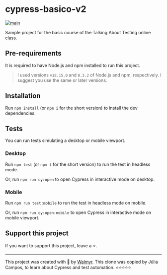 # cypress-basico-v2

[![main](https://github.com/wlsf82/cy-data-test/actions/workflows/ci.yml/badge.svg)](https://github.com/wlsf82/cy-data-test/actions)

Sample project for the basic course of the Talking About Testing online class.

## Pre-requirements

It is required to have Node.js and npm installed to run this project.

> I used versions `v18.15.0` and `8.3.2` of Node.js and npm, respectively. I suggest you use the same or later versions.

## Installation

Run `npm install` (or `npm i` for the short version) to install the dev dependencies.

## Tests

You can run tests simulating a desktop or mobile viewport.

### Desktop

Run `npm test` (or `npm t` for the short version) to run the test in headless mode.

Or, run `npm run cy:open` to open Cypress in interactive mode on desktop.

### Mobile 

Run `npm run test:mobile` to run the test in headless mode on mobile.

Or, run `npm run cy:open:mobile` to open Cypress in interactive mode on mobile viewport.

## Support this project

If you want to support this project, leave a ⭐.

___

This project was created with 💚 by [Walmyr](https://walmyr.dev).
This clone was copied by Júlia Campos, to learn about Cypress and test automation. ⭐⭐⭐⭐⭐
